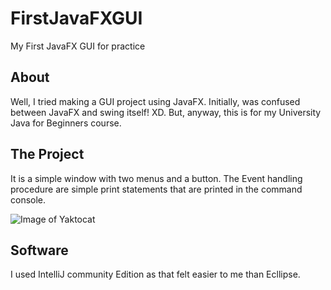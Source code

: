 # FirstJavaFXGUI
My First JavaFX GUI for practice
## About
Well, I tried making a GUI project using JavaFX. Initially, was confused between JavaFX and swing itself! XD. But, anyway, this is for my University Java for Beginners course.
## The Project
It is a simple window with two menus and a button.
The Event handling procedure are simple print statements that are printed in the command console. 

![Image of Yaktocat](https://octodex.github.com/images/yaktocat.png)

## Software
I used IntelliJ community Edition as that felt easier to me than Ecllipse.

